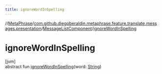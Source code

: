 ```yaml
---
title: ignoreWordInSpelling
---
```

//[MetaPhrase](../../../index.html)/[com.github.diegoberaldin.metaphrase.feature.translate.messages.presentation](../index.html)/[MessageListComponent](index.html)/[ignoreWordInSpelling](ignore-word-in-spelling.html)



# ignoreWordInSpelling



[jvm]\
abstract fun [ignoreWordInSpelling](ignore-word-in-spelling.html)(word: [String](https://kotlinlang.org/api/latest/jvm/stdlib/kotlin/-string/index.html))




